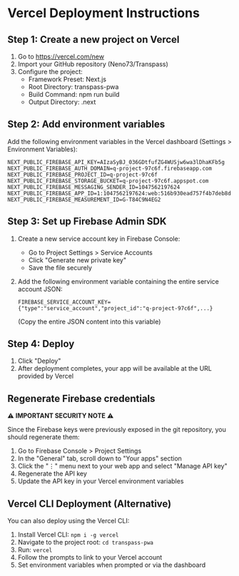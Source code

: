 # Vercel Deployment Instructions

## Step 1: Create a new project on Vercel

1. Go to https://vercel.com/new
2. Import your GitHub repository (Neno73/Transpass)
3. Configure the project:
   - Framework Preset: Next.js
   - Root Directory: transpass-pwa
   - Build Command: npm run build
   - Output Directory: .next

## Step 2: Add environment variables

Add the following environment variables in the Vercel dashboard (Settings > Environment Variables):

```
NEXT_PUBLIC_FIREBASE_API_KEY=AIzaSyBJ_036GDtfufZG4WUSjw6wa3lDhaKFb5g
NEXT_PUBLIC_FIREBASE_AUTH_DOMAIN=q-project-97c6f.firebaseapp.com
NEXT_PUBLIC_FIREBASE_PROJECT_ID=q-project-97c6f
NEXT_PUBLIC_FIREBASE_STORAGE_BUCKET=q-project-97c6f.appspot.com
NEXT_PUBLIC_FIREBASE_MESSAGING_SENDER_ID=1047562197624
NEXT_PUBLIC_FIREBASE_APP_ID=1:1047562197624:web:516b930ead757f4b7deb8d
NEXT_PUBLIC_FIREBASE_MEASUREMENT_ID=G-T84C9N4EG2
```

## Step 3: Set up Firebase Admin SDK

1. Create a new service account key in Firebase Console:
   - Go to Project Settings > Service Accounts
   - Click "Generate new private key"
   - Save the file securely

2. Add the following environment variable containing the entire service account JSON:
   ```
   FIREBASE_SERVICE_ACCOUNT_KEY={"type":"service_account","project_id":"q-project-97c6f",...}
   ```
   (Copy the entire JSON content into this variable)

## Step 4: Deploy

1. Click "Deploy" 
2. After deployment completes, your app will be available at the URL provided by Vercel

## Regenerate Firebase credentials

⚠️ **IMPORTANT SECURITY NOTE** ⚠️

Since the Firebase keys were previously exposed in the git repository, you should regenerate them:

1. Go to Firebase Console > Project Settings
2. In the "General" tab, scroll down to "Your apps" section
3. Click the "⋮" menu next to your web app and select "Manage API key"
4. Regenerate the API key
5. Update the API key in your Vercel environment variables

## Vercel CLI Deployment (Alternative)

You can also deploy using the Vercel CLI:

1. Install Vercel CLI: `npm i -g vercel`
2. Navigate to the project root: `cd transpass-pwa`
3. Run: `vercel`
4. Follow the prompts to link to your Vercel account
5. Set environment variables when prompted or via the dashboard
